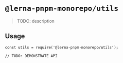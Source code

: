 # `@lerna-pnpm-monorepo/utils`

> TODO: description

## Usage

```
const utils = require('@lerna-pnpm-monorepo/utils');

// TODO: DEMONSTRATE API
```
